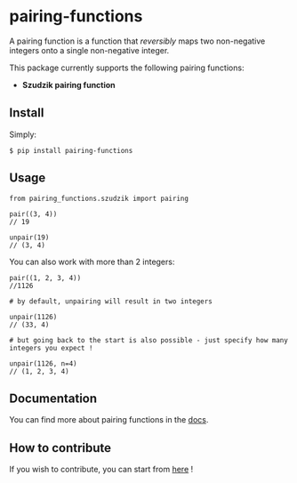 # pairing-functions

A pairing function is a function that *reversibly* maps two non-negative integers onto a single non-negative integer.


This package currently supports the following pairing functions:

- **Szudzik pairing function**


## Install

Simply:

    $ pip install pairing-functions

## Usage

    from pairing_functions.szudzik import pairing

    pair((3, 4))  
    // 19
    
    unpair(19)
    // (3, 4)
    
You can also work with more than 2 integers:
    
    pair((1, 2, 3, 4))
    //1126
    
    # by default, unpairing will result in two integers
    
    unpair(1126)
    // (33, 4)
    
    # but going back to the start is also possible - just specify how many integers you expect !
    
    unpair(1126, n=4)
    // (1, 2, 3, 4)

Documentation
-------------

You can find more about pairing functions in the [docs](docs/pairing_functions.md).


How to contribute
-------------

If you wish to contribute, you can start from [here](CONTRIBUTING.md) !
